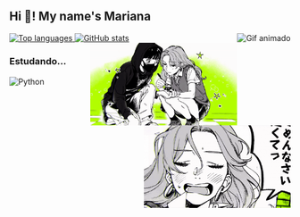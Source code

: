 <h2 style="text-align: left;">Hi 👋! My name's Mariana</h2>

<div>
    <a href="https://github.com/marianadj901">
        <img height="180em" src="https://github-readme-stats.vercel.app/api/top-langs/?username=marianadj901&layout=compact&langs_count=7&theme=dracula" alt="Top languages"/>
        <img height="180em" src="https://github-readme-stats.vercel.app/api?username=marianadj901&show_icons=true&theme=dracula&include_all_commits=true&count_private=true" alt="GitHub stats"/>
    </a>
    
<img align="right" height="148" src="https://github.com/marianadj901/marianadj901/blob/main/greenyo.gif?raw=true" alt="Gif animado"/>
<img align="right" height="148" src="https://github.com/marianadj901/marianadj901/blob/main/ayaemitsuki.gif?raw=true" alt="Gif animado"/>
<img align="right" height="148" src="https://github.com/marianadj901/marianadj901/blob/main/aya!.gif?raw=true" alt="Gif animado"/>

<h3>Estudando...</h3>
<div style="display: inline-block;">
    <img align="center" alt="Python" height="50" width="60" src="https://cdn.jsdelivr.net/gh/devicons/devicon/icons/python/python-original.svg">        
</div>
 
<br>
